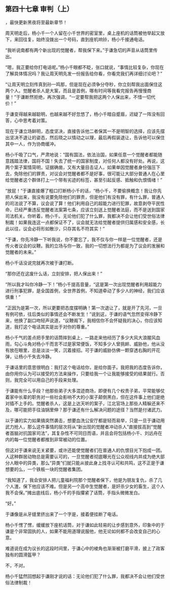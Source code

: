 ## 第四十七章 审判（上）
，最快更新黑夜将至最新章节！

周天明走后，杨小千一个人留在小千世界的密室里，桌上座机的话筒被他举起又放下，来回往复，始终没拨出一个号码，直到座机响铃，杨小千接通电话。

“我听说南都有两个新出现的觉醒者，帮我保下来。”于谦急切的声音从话筒里传出。

“嗯，我正要给你打电话呢。”杨小千眼都不眨，张口就说，“事情比较复杂，你现在了解具体情况吗？我让周天明先发一份报告给你看，你看完我们再详细讨论吧？”

“让周天明立刻传真到孙一鸣那，但是现在必须争分夺秒，你立刻帮我出面保住这两个人。觉醒者杀人是大案，而且是首例，哪有时间等我看完报告再慢慢商量！”于谦断然拒绝，再次强调，“一定要帮我把这两个人保出来，不惜一切代价！”

于谦变得越来越聪明，也越来越不好忽悠了，杨小千暗自蹙眉，迟疑了一阵没有回答，心中思考着对策。

现在于谦立场鲜明，态度坚决，直接告诉他二者保其一不是明智的选择，应该先摆出坚决不退让的姿态，然后晓之以情动之以理，最后再假装退让，告诉他可以保住其中一人，作为协商缓冲。

杨小千吸了口气，严肃地说：“国有国法，依法治国，如果任意一个觉醒者都能随意践踏法律，国将不国！失去了统一的国家制度，对任何人都没有好处。再说，这两个案子案情简明，证据确凿，又有大量目击证人，如果单因觉醒者身份强压下去，免除他们的罪责，对议会对觉醒者都不是好事，很可能让大部分普通人在心里给觉醒者这个群体打上一个带有劣迹的标签，甚至引起反感、抵触和仇恨情绪！”

“放屁！”于谦直接爆了粗口打断杨小千的话，“杨小千，不要偷换概念！我让你先把人保出来，我没有说要免除他们的罪责，但是他们有没有罪，有什么罪，普通人的司法说了不算，议会说了算！他们利用自己的超能力进行犯罪，故意剥夺平民性命，已经严重违反觉醒者法案第七条，应该立刻送上觉醒者法庭，而不是送到国家司法机关。你听着，杨小千。无论他们犯了什么罪，我都决不会让他们受世俗法律制裁！如果我连这一点都保证不了，议会就无法给觉醒者提供归属感和安全感，长此以往，议会必将形如散沙，只存其名不符其实！”

“于谦，你先冷静一下听我说，你不要忘了，我不仅与你一样是一位觉醒者，还是传火者议会的议鞭。我的立场与你一致，我的一切想法行为都是为了议会的发展和觉醒者的未来。”

杨小千话没说完就再次被于谦打断。

“那你还在这废什么话，立刻安排，把人保出来！”

“所以我才叫你冷静一下！”杨小千提高音量，“这是第一次出现觉醒者利用超能力进行刑事犯罪，是全国首例，全世界首例，不知道牵动了多少人的神经，我们应该慎重！”

“正因为是第一次，所以更要把态度摆明确！第一次退让了，就是开了先河，一旦有例可依，往后类似的事情还会不断发生！”说到这，于谦的语气忽然变得冷静下来，他换了副口吻轻声说道，“议鞭阁下，我相信你不会怀疑我的决心，你应该知道，我打这个电话其实是出于对你的尊重。”

杨小千气的差点把手里的话筒摔到桌上，一路走来他经历了多少大风大浪腥风血雨，勾心斗角对杨小千而言不过是家常便饭，不知多少人曾挑衅、威胁他，他从没有放在眼里，总是淡淡一笑，沉着接招。可于谦的威胁仿佛一颗穿透右胸的开花弹，让杨小千失去冷静。

于谦话里的意思很明白：我打这个电话给你，是给你面子。我把我的态度告诉你，由你用你认为可以接受的方法来操作，只要给我一个让我能够接受的结果就行。否则，我完全可以用自己的手段来处理。

于谦能有什么手段？他那些弟子大多混迹商场，即便有几个权贵子弟，平常能够仗着家中长辈的职务对一些社会影响不大的小案子颠倒黑白，但在这件事上他们是绝对插不上手的。觉醒者杀人，这是上达天听的案子，江北官场上那些人精躲还来不及，哪可能把手往油锅里伸？那于谦还有什么解决问题的途径？当然是付诸武力。

以于谦的实力如果搞突然袭击，想要血洗公安厅都是轻而易举，只是一旦于谦动用武力抢人，那么这件事情的层次将从“新出现的觉醒者冲动杀人”直接拔高到“觉醒者首脑对抗国家司法”，其复杂性不可同日而语，并且会将包括杨小千、刘远舟在内的每一位觉醒者都推到非常被动的位置。

但这对于谦来说无关紧要，或许还能使觉醒者们在普通人的仇恨目光下抱成一团。人这种群居动物总是需要认可的，一旦觉醒者彻底曝光在公众视线内并成为绝大部分人眼中的异类，那么“异类”们就只能从彼此身上找寻认可和共鸣，这不正是于谦想要的么，一个铁板一块的觉醒者集团。

“我知道了，我会安排人把儿童福利院那个觉醒者保下，他是为朋友复仇，杀了几个人渣，保下他应该不难。但是另一个高中生觉醒者，是奸杀少女的畜生，这个人我不会保。”摊出底线后，杨小千的手指攥紧了话筒，手指头微微发白。

“好。”

于谦像是从牙缝里挤出来了一个字是，接着便挂断了电话。

杨小千愣了愣，缓缓放下座机话筒，对于谦如此轻易的让步感到意外，印象中的于谦是个非常固执的人，如果不能用道理说服他，他无论如何都不会改变自己的心意。

难道说在成为议长的这段时间里，于谦心中的棱角也渐渐被打磨平滑，披上了政客独有的圆滑盔甲？

不，不对。

杨小千猛然回想起于谦刚才说的话：无论他们犯了什么罪，我都决不会让他们受世俗法律制裁！

